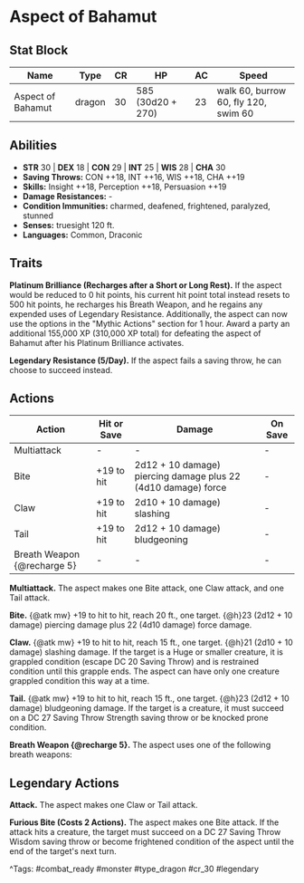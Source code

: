 # Aspect of Bahamut

## Stat Block

| Name | Type | CR | HP | AC | Speed |
|------|------|----|----|----|-------|
| Aspect of Bahamut | dragon | 30 | 585 (30d20 + 270) | 23 | walk 60, burrow 60, fly 120, swim 60 |

## Abilities

- **STR** 30 | **DEX** 18 | **CON** 29 | **INT** 25 | **WIS** 28 | **CHA** 30
- **Saving Throws:** CON ++18, INT ++16, WIS ++18, CHA ++19  
- **Skills:** Insight ++18, Perception ++18, Persuasion ++19  
- **Damage Resistances:** -  
- **Condition Immunities:** charmed, deafened, frightened, paralyzed, stunned  
- **Senses:** truesight 120 ft.  
- **Languages:** Common, Draconic

## Traits

**Platinum Brilliance (Recharges after a Short or Long Rest).** If the aspect would be reduced to 0 hit points, his current hit point total instead resets to 500 hit points, he recharges his Breath Weapon, and he regains any expended uses of Legendary Resistance. Additionally, the aspect can now use the options in the "Mythic Actions" section for 1 hour. Award a party an additional 155,000 XP (310,000 XP total) for defeating the aspect of Bahamut after his Platinum Brilliance activates.

**Legendary Resistance (5/Day).** If the aspect fails a saving throw, he can choose to succeed instead.


## Actions

| Action | Hit or Save | Damage | On Save |
|--------|--------------|--------|----------|
| Multiattack | - | - | - |
| Bite | +19 to hit | 2d12 + 10 damage) piercing damage plus 22 (4d10 damage) force | - |
| Claw | +19 to hit | 2d10 + 10 damage) slashing | - |
| Tail | +19 to hit | 2d12 + 10 damage) bludgeoning | - |
| Breath Weapon {@recharge 5} | - | - | - |

**Multiattack.** The aspect makes one Bite attack, one Claw attack, and one Tail attack.

**Bite.** {@atk mw} +19 to hit to hit, reach 20 ft., one target. {@h}23 (2d12 + 10 damage) piercing damage plus 22 (4d10 damage) force damage.

**Claw.** {@atk mw} +19 to hit to hit, reach 15 ft., one target. {@h}21 (2d10 + 10 damage) slashing damage. If the target is a Huge or smaller creature, it is grappled condition (escape DC 20 Saving Throw) and is restrained condition until this grapple ends. The aspect can have only one creature grappled condition this way at a time.

**Tail.** {@atk mw} +19 to hit to hit, reach 15 ft., one target. {@h}23 (2d12 + 10 damage) bludgeoning damage. If the target is a creature, it must succeed on a DC 27 Saving Throw Strength saving throw or be knocked prone condition.

**Breath Weapon {@recharge 5}.** The aspect uses one of the following breath weapons:

## Legendary Actions

**Attack.** The aspect makes one Claw or Tail attack.

**Furious Bite (Costs 2 Actions).** The aspect makes one Bite attack. If the attack hits a creature, the target must succeed on a DC 27 Saving Throw Wisdom saving throw or become frightened condition of the aspect until the end of the target's next turn.



^Tags: #combat_ready #monster #type_dragon #cr_30 #legendary